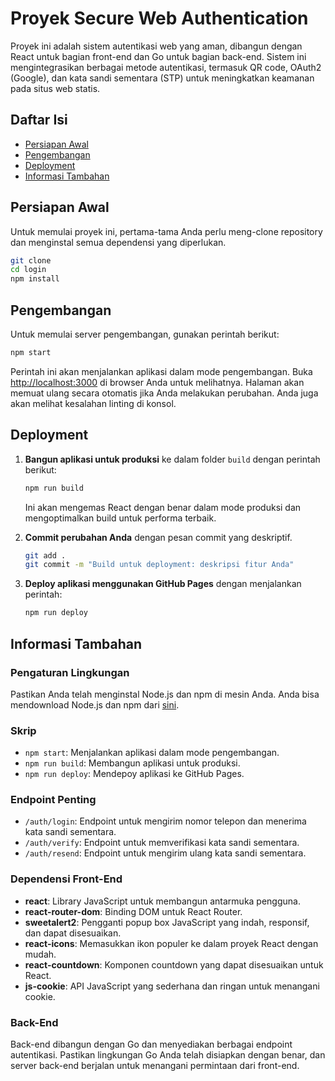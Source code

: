 # Proyek Secure Web Authentication

Proyek ini adalah sistem autentikasi web yang aman, dibangun dengan React untuk bagian front-end dan Go untuk bagian back-end. Sistem ini mengintegrasikan berbagai metode autentikasi, termasuk QR code, OAuth2 (Google), dan kata sandi sementara (STP) untuk meningkatkan keamanan pada situs web statis.

## Daftar Isi

- [Persiapan Awal](#persiapan-awal)
- [Pengembangan](#pengembangan)
- [Deployment](#deployment)
- [Informasi Tambahan](#informasi-tambahan)

## Persiapan Awal

Untuk memulai proyek ini, pertama-tama Anda perlu meng-clone repository dan menginstal semua dependensi yang diperlukan.

```bash
git clone
cd login
npm install
```

## Pengembangan

Untuk memulai server pengembangan, gunakan perintah berikut:

```bash
npm start
```

Perintah ini akan menjalankan aplikasi dalam mode pengembangan. Buka [http://localhost:3000](http://localhost:3000) di browser Anda untuk melihatnya. Halaman akan memuat ulang secara otomatis jika Anda melakukan perubahan. Anda juga akan melihat kesalahan linting di konsol.

## Deployment

1. **Bangun aplikasi untuk produksi** ke dalam folder `build` dengan perintah berikut:

    ```bash
    npm run build
    ```

    Ini akan mengemas React dengan benar dalam mode produksi dan mengoptimalkan build untuk performa terbaik.

2. **Commit perubahan Anda** dengan pesan commit yang deskriptif.

    ```bash
    git add .
    git commit -m "Build untuk deployment: deskripsi fitur Anda"
    ```

3. **Deploy aplikasi menggunakan GitHub Pages** dengan menjalankan perintah:

    ```bash
    npm run deploy
    ```

## Informasi Tambahan

### Pengaturan Lingkungan

Pastikan Anda telah menginstal Node.js dan npm di mesin Anda. Anda bisa mendownload Node.js dan npm dari [sini](https://nodejs.org/).

### Skrip

- `npm start`: Menjalankan aplikasi dalam mode pengembangan.
- `npm run build`: Membangun aplikasi untuk produksi.
- `npm run deploy`: Mendepoy aplikasi ke GitHub Pages.

### Endpoint Penting

- `/auth/login`: Endpoint untuk mengirim nomor telepon dan menerima kata sandi sementara.
- `/auth/verify`: Endpoint untuk memverifikasi kata sandi sementara.
- `/auth/resend`: Endpoint untuk mengirim ulang kata sandi sementara.

### Dependensi Front-End

- **react**: Library JavaScript untuk membangun antarmuka pengguna.
- **react-router-dom**: Binding DOM untuk React Router.
- **sweetalert2**: Pengganti popup box JavaScript yang indah, responsif, dan dapat disesuaikan.
- **react-icons**: Memasukkan ikon populer ke dalam proyek React dengan mudah.
- **react-countdown**: Komponen countdown yang dapat disesuaikan untuk React.
- **js-cookie**: API JavaScript yang sederhana dan ringan untuk menangani cookie.

### Back-End

Back-end dibangun dengan Go dan menyediakan berbagai endpoint autentikasi. Pastikan lingkungan Go Anda telah disiapkan dengan benar, dan server back-end berjalan untuk menangani permintaan dari front-end.
